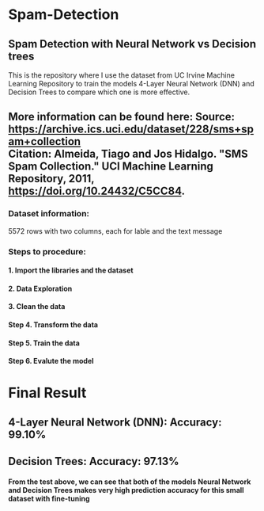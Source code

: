 # Spam-Detection
## Spam Detection with Neural Network vs Decision trees

This is the repository where I use the dataset from UC Irvine Machine Learning Repository to train the models 4-Layer Neural Network (DNN) and Decision Trees to compare which one is more effective.  

More information can be found here: 
Source: https://archive.ics.uci.edu/dataset/228/sms+spam+collection  
Citation: Almeida, Tiago and Jos Hidalgo. "SMS Spam Collection." UCI Machine Learning Repository, 2011, https://doi.org/10.24432/C5CC84.  
--- 

### Dataset information:  
5572 rows with two columns, each for lable and the text message  

### Steps to procedure:  
#### 1. Import the libraries and the dataset  
#### 2. Data Exploration
#### 3. Clean the data
#### Step 4. Transform the data
#### Step 5. Train the data
#### Step 6. Evalute the model

# Final Result
## 4-Layer Neural Network (DNN): Accuracy: 99.10%  
## Decision Trees: Accuracy: 97.13%
#### From the test above, we can see that both of the models Neural Network and Decision Trees makes very high prediction accuracy for this small dataset with fine-tuning
